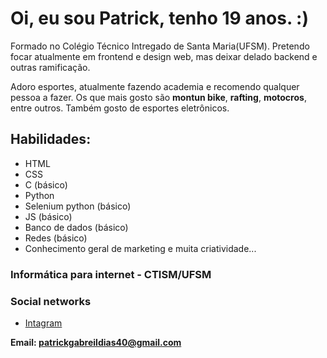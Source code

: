 # Oi, eu sou Patrick, tenho 19 anos.  :)

Formado no Colégio Técnico Intregado de Santa Maria(UFSM). Pretendo focar atualmente em frontend e design web, mas deixar delado backend e outras ramificação.

Adoro esportes, atualmente fazendo academia e recomendo qualquer pessoa a fazer. Os que mais gosto são **montun bike**, **rafting**, **motocros**, entre outros. Também gosto de esportes eletrônicos.

## Habilidades:

* HTML
* CSS
* C (básico)
* Python
* Selenium python (básico)
* JS (básico)
* Banco de dados (básico)
* Redes (básico)
* Conhecimento geral de marketing e muita criatividade...

### Informática para internet - CTISM/UFSM

### Social networks
-   [Intagram](https://www.instagram.com/patrick_gd_04/)

**Email: patrickgabreildias40@gmail.com**
